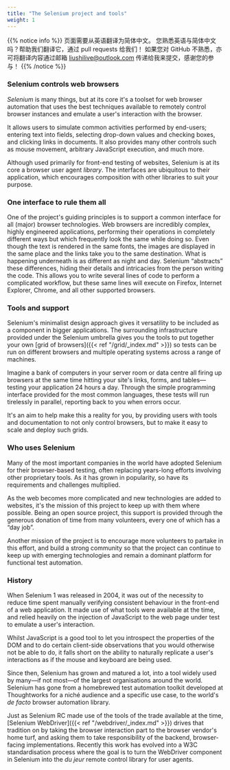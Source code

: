 ```yaml
---
title: "The Selenium project and tools"
weight: 1
---
```


{{% notice info %}}
<i class="fas fa-language"></i> 页面需要从英语翻译为简体中文。
您熟悉英语与简体中文吗？帮助我们翻译它，通过 pull requests 给我们！
如果您对 GitHub 不熟悉，亦可将翻译内容通过邮箱 <liushilive@outlook.com> 传递给我来提交，感谢您的参与！
{{% /notice %}}

### Selenium controls web browsers

_Selenium_ is many things,
but at its core it's a toolset for web browser automation
that uses the best techniques available
to remotely control browser instances
and emulate a user's interaction with the browser.

It allows users to simulate common activities performed by end-users;
entering text into fields,
selecting drop-down values and checking boxes,
and clicking links in documents.
It also provides many other controls such as mouse movement,
arbitrary JavaScript execution, and much more.

Although used primarily for front-end testing of websites,
Selenium is at its core a browser user agent _library_.
The interfaces are ubiquitous to their application,
which encourages composition with other libraries to suit your purpose.


### One interface to rule them all

One of the project's guiding principles
is to support a common interface for all (major) browser technologies.
Web browsers are incredibly complex, highly engineered applications,
performing their operations in completely different ways
but which frequently look the same while doing so.
Even though the text is rendered in the same fonts,
the images are displayed in the same place
and the links take you to the same destination.
What is happening underneath is as different as night and day.
Selenium “abstracts” these differences,
hiding their details and intricacies from the person writing the code.
This allows you to write several lines of code to perform a complicated workflow,
but these same lines will execute on Firefox,
Internet Explorer, Chrome, and all other supported browsers.


### Tools and support

Selenium's minimalist design approach gives it
versatility to be included as a component in bigger applications.
The surrounding infrastructure provided under the Selenium umbrella
gives you the tools to put together
your own [grid of browsers]({{< ref "/grid/_index.md" >}})
so tests can be run on different browsers and multiple operating systems
across a range of machines.

Imagine a bank of computers in your server room or data centre
all firing up browsers at the same time
hitting your site's links, forms,
and tables&mdash;testing your application 24 hours a day.
Through the simple programming interface
provided for the most common languages,
these tests will run tirelessly in parallel,
reporting back to you when errors occur.

It's an aim to help make this a reality for you,
by providing users with tools and documentation to not only control browsers,
but to make it easy to scale and deploy such grids.


### Who uses Selenium

Many of the most important companies in the world
have adopted Selenium for their browser-based testing,
often replacing years-long efforts involving other proprietary tools.
As it has grown in popularity, so have its requirements and challenges multiplied.

As the web becomes more complicated
and new technologies are added to websites,
it's the mission of this project to keep up with them where possible.
Being an open source project,
this support is provided through the generous donation of time from many volunteers,
every one of which has a “day job”.

Another mission of the project is to encourage
more volunteers to partake in this effort,
and build a strong community
so that the project can continue to keep up with emerging technologies
and remain a dominant platform for functional test automation.


### History

When Selenium 1 was released in 2004,
it was out of the necessity to reduce time spent
manually verifying consistent behaviour in the front-end of a web application.
It made use of what tools were available at the time,
and relied heavily on the injection of JavaScript to the web page under test
to emulate a user's interaction.

Whilst JavaScript is a good tool to let you introspect the properties of the DOM
and to do certain client-side observations that you would otherwise not be able to do,
it falls short on the ability to naturally replicate a user's interactions
as if the mouse and keyboard are being used.

Since then, Selenium has grown and matured a lot,
into a tool widely used by many&mdash;if not most&mdash;of
the largest organisations around the world.
Selenium has gone from a homebrewed test automation toolkit developed at Thoughtworks
for a niché audience and a specific use case,
to the world's _de facto_ browser automation library.

Just as Selenium RC made use of the tools of the trade available at the time,
[Selenium WebDriver]({{< ref "/webdriver/_index.md" >}}) drives that tradition on by taking
the browser interaction part to the browser vendor's home turf,
and asking them to take responsibility of the backend, browser-facing implementations.
Recently this work has evolved into a W3C standardisation process
where the goal is to turn the WebDriver component in Selenium
into the _du jeur_ remote control library for user agents.